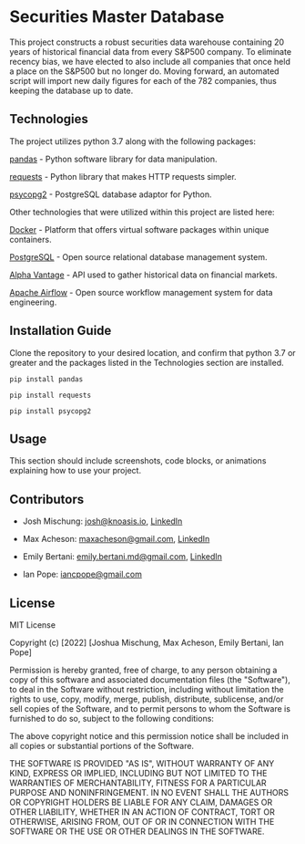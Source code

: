 # Securities Master Database

This project constructs a robust securities data warehouse containing 20 years of historical financial data from every S&P500 company. To eliminate recency bias, we have elected to also include all companies that once held a place on the S&P500 but no longer do. Moving forward, an automated script will import new daily figures for each of the 782 companies, thus keeping the database up to date. 

## Technologies

The project utilizes python 3.7 along with the following packages:

[pandas](https://pandas.pydata.org/) - Python software library for data manipulation.

[requests](https://pypi.org/project/requests/) - Python library that makes HTTP requests simpler. 

[psycopg2](https://pypi.org/project/psycopg2/) - PostgreSQL database adaptor for Python. 

Other technologies that were utilized within this project are listed here:

[Docker](https://docs.docker.com/) - Platform that offers virtual software packages within unique containers. 

[PostgreSQL](https://www.postgresql.org/) - Open source relational database management system.

[Alpha Vantage](https://www.alphavantage.co/) - API used to gather historical data on financial markets.

[Apache Airflow](https://airflow.apache.org/) - Open source workflow management system for data engineering. 



## Installation Guide

Clone the repository to your desired location, and confirm that python 3.7 or greater and the packages listed in the Technologies section are installed.

`pip install pandas`

`pip install requests`

`pip install psycopg2`

## Usage

This section should include screenshots, code blocks, or animations explaining how to use your project.

## Contributors

- Josh Mischung: josh@knoasis.io, [LinkedIn](https://www.linkedin.com/in/joshmischung/)

- Max Acheson: maxacheson@gmail.com, [LinkedIn](https://www.linkedin.com/in/max-acheson-75093a19a/)

- Emily Bertani: emily.bertani.md@gmail.com, [LinkedIn](https://www.linkedin.com/in/emily-bertani-1ab184222/)

- Ian Pope: iancpope@gmail.com

## License

MIT License

Copyright (c) [2022] [Joshua Mischung, Max Acheson, Emily Bertani, Ian Pope]

Permission is hereby granted, free of charge, to any person obtaining a copy
of this software and associated documentation files (the "Software"), to deal
in the Software without restriction, including without limitation the rights
to use, copy, modify, merge, publish, distribute, sublicense, and/or sell
copies of the Software, and to permit persons to whom the Software is
furnished to do so, subject to the following conditions:

The above copyright notice and this permission notice shall be included in all
copies or substantial portions of the Software.

THE SOFTWARE IS PROVIDED "AS IS", WITHOUT WARRANTY OF ANY KIND, EXPRESS OR
IMPLIED, INCLUDING BUT NOT LIMITED TO THE WARRANTIES OF MERCHANTABILITY,
FITNESS FOR A PARTICULAR PURPOSE AND NONINFRINGEMENT. IN NO EVENT SHALL THE
AUTHORS OR COPYRIGHT HOLDERS BE LIABLE FOR ANY CLAIM, DAMAGES OR OTHER
LIABILITY, WHETHER IN AN ACTION OF CONTRACT, TORT OR OTHERWISE, ARISING FROM,
OUT OF OR IN CONNECTION WITH THE SOFTWARE OR THE USE OR OTHER DEALINGS IN THE
SOFTWARE.
